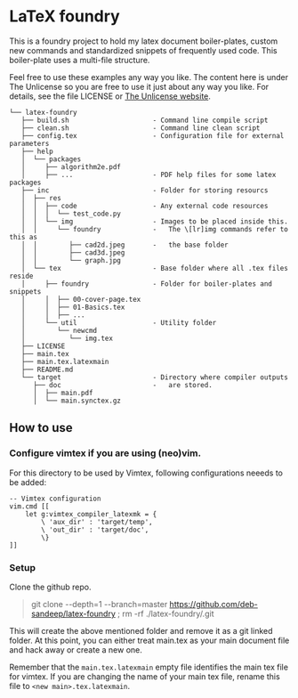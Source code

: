 # LaTeX foundry

This is a foundry project to hold my latex document boiler-plates, custom new commands and standardized snippets of frequently used code. This boiler-plate uses a multi-file structure.

Feel free to use these examples any way you like. The content here is under The Unlicense so you are free to use it just about any way you like. For details, see the file LICENSE or [The Unlicense website](https://unlicense.org/).

```
└── latex-foundry
   ├── build.sh                     - Command line compile script
   ├── clean.sh                     - Command line clean script
   ├── config.tex                   - Configuration file for external parameters
   ├── help
   │  └── packages
   │     ├── algorithm2e.pdf
   │     ├── ...                    - PDF help files for some latex packages
   ├── inc                          - Folder for storing resourcs
   │  ├── res
   │  │  ├── code                   - Any external code resources
   │  │  │  └── test_code.py
   │  │  └── img                    - Images to be placed inside this.
   │  │     └── foundry             -   The \[lr]img commands refer to this as 
   │  │        ├── cad2d.jpeg       -   the base folder
   │  │        ├── cad3d.jpeg
   │  │        └── graph.jpg
   │  └── tex                       - Base folder where all .tex files reside
   │     ├── foundry                - Folder for boiler-plates and snippets 
   │     │  ├── 00-cover-page.tex
   │     │  ├── 01-Basics.tex
   │     │  ├── ...
   │     └── util                   - Utility folder
   │        └── newcmd
   │           └── img.tex
   ├── LICENSE
   ├── main.tex
   ├── main.tex.latexmain
   ├── README.md
   └── target                       - Directory where compiler outputs 
      ├── doc                       -   are stored.
      │  ├── main.pdf
      │  └── main.synctex.gz
```

## How to use

### Configure vimtex if you are using (neo)vim.

For this directory to be used by Vimtex, following configurations neeeds to
be added:

```
-- Vimtex configuration
vim.cmd [[
    let g:vimtex_compiler_latexmk = {
        \ 'aux_dir' : 'target/temp',
        \ 'out_dir' : 'target/doc',
        \}
]]
```

### Setup

Clone the github repo.

> git clone --depth=1 --branch=master https://github.com/deb-sandeep/latex-foundry ; rm -rf ./latex-foundry/.git

This will create the above mentioned folder and remove it as a git linked folder. At this point, you can either treat main.tex as your main document file and hack away or create a new one.

Remember that the `main.tex.latexmain` empty file identifies the main tex file for vimtex. If you are changing the name of your main tex file, rename this file to `<new main>.tex.latexmain`.


